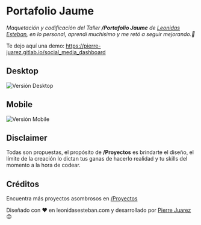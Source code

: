 
# Portafolio Jaume

_Maquetación y codificación del Taller **/Portafolio Jaume**  de [Leonidas Esteban](https://leonidasesteban.com/), en lo personal, aprendí muchísimo y me retó a seguir mejorando.💪_

Te dejo aquí una demo: https://pierre-juarez.gitlab.io/social_media_dashboard 

## Desktop

![Versión Desktop](src/img/screnshots/jaume_desktop.png?raw=true "Versión Desktop")

## Mobile

![Versión Mobile](src/img/screnshots/jaume_mobile.png?raw=true "Versión Mobile")

## Disclaimer

Todas son propuestas, el propósito de **/Proyectos** es brindarte el diseño, el límite de la creación lo dictan tus ganas de hacerlo realidad y tu skills del momento a la hora de codear.

## Créditos

Encuentra más proyectos asombrosos en [/Proyectos](https://leonidasesteban.com/proyectos)

Diseñado con ♥️ en leonidasesteban.com y desarrollado por [Pierre Juarez](https://github.com/pierre-juarez) 😊


